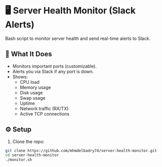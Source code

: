 # 🖥️ Server Health Monitor (Slack Alerts)

Bash script to monitor server health and send real-time alerts to Slack.

## 📌 What It Does

- Monitors important ports (customizable).
- Alerts you via Slack if any port is down.
- Shows:
  - CPU load
  - Memory usage
  - Disk usage
  - Swap usage
  - Uptime
  - Network traffic (RX/TX)
  - Active TCP connections

## ⚙️ Setup

1. Clone the repo:

```bash
git clone https://github.com/mhmdelbadry74/server-health-monitor.git
cd server-health-monitor
./monitor.sh
